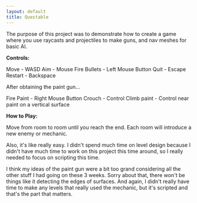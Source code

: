 ```yaml
---
layout: default
title: Questable
---
```

The purpose of this project was to demonstrate how to create a game where you use raycasts and projectiles to make guns, and nav meshes for basic AI. 

**Controls:**

Move - WASD
Aim - Mouse
Fire Bullets - Left Mouse Button
Quit - Escape
Restart - Backspace

After obtaining the paint gun...

Fire Paint - Right Mouse Button
Crouch - Control
Climb paint - Control near paint on a vertical surface

**How to Play:**

Move from room to room until you reach the end. Each room will introduce a new enemy or mechanic. 

Also, it's like really easy. I didn't spend much time on level design because I didn't have much time to work on this project this time around, so I really needed to focus on scripting this time. 

I think my ideas of the paint gun were a bit too grand considering all the other stuff I had going on these 3 weeks. Sorry about that, there won't be things like it detecting the edges of surfaces. And again, I didn't really have time to make any levels that really used the mechanic, but it's scripted and that's the part that matters. 
